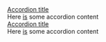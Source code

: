 <section class="au-accordion">
  <a href="#accordion-default" class="au-accordion__title js-au-accordion" aria-controls="accordion-default" aria-expanded="true" aria-selected="true" onclick="return AU.accordion.Toggle( this )">Accordion title</a>

  <div class="au-accordion__body" id="accordion-default">
    <div class="au-accordion__body-wrapper">
      Here <a href="#url">is</a> some accordion content
    </div>
  </div>
</section>

<div class="au-body au-body--dark">
  <section class="au-accordion au-accordion--dark">
    <a href="#accordion-default-dark" class="au-accordion__title js-au-accordion au-accordion--closed" aria-controls="accordion-default-dark" aria-expanded="false" aria-selected="false" onclick="return AU.accordion.Toggle( this )">Accordion title</a>
    <div class="au-accordion__body au-accordion--closed" id="accordion-default-dark">
      <div class="au-accordion__body-wrapper">
        Here <a href="#url">is</a> some accordion content
      </div>
    </div>
  </section>
</div>
